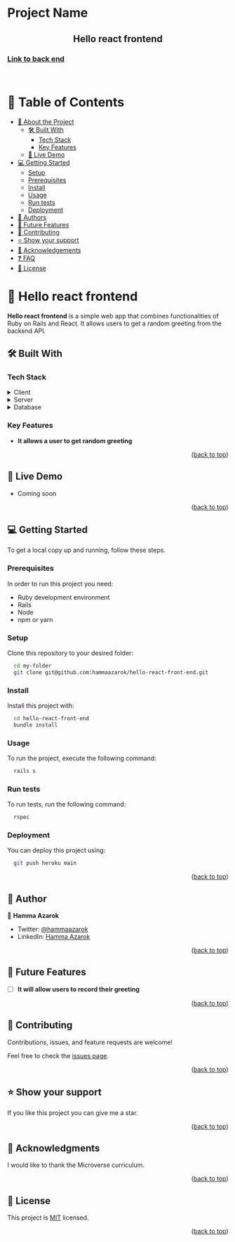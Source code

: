 <a name="readme-top"></a>
# Project Name
<div align="center">

  <h2><b>Hello react frontend</b></h2>
</div>

### [Link to back end](https://github.com/hammaazarok/hello-rails-back-end)


<br>

# 📗 Table of Contents

- [📖 About the Project](#about-project)
  - [🛠 Built With](#built-with)
    - [Tech Stack](#tech-stack)
    - [Key Features](#key-features)
  - [🚀 Live Demo](#live-demo)
- [💻 Getting Started](#getting-started)
  - [Setup](#setup)
  - [Prerequisites](#prerequisites)
  - [Install](#install)
  - [Usage](#usage)
  - [Run tests](#run-tests)
  - [Deployment](#triangular_flag_on_post-deployment)
- [👥 Authors](#authors)
- [🔭 Future Features](#future-features)
- [🤝 Contributing](#contributing)
- [⭐️ Show your support](#support)
- [🙏 Acknowledgements](#acknowledgements)
- [❓ FAQ](#faq)
- [📝 License](#license)

<!-- PROJECT DESCRIPTION -->

# 📖 Hello react frontend <a name="about-project"></a>

**Hello react frontend** is a simple web app that combines functionalities of Ruby on Rails and React. It allows users to get a random greeting from the backend API.

## 🛠 Built With <a name="built-with"></a>

### Tech Stack <a name="tech-stack"></a>

<details>
  <summary>Client</summary>
  <ul>
    <li><a href="https://reactjs.org/">React.js</a></li>
    <li><a href="https://redux-toolkit.js.org/">Redux Toolkit</a></li>
  </ul>
</details>

<details>
  <summary>Server</summary>
  <ul>
    <li><a href="https://rubyonrails.org/">Ruby on Rails</a></li>
  </ul>
</details>

<details>
<summary>Database</summary>
  <ul>
    <li><a href="https://www.postgresql.org/">PostgreSQL</a></li>
  </ul>
</details>

### Key Features <a name="key-features"></a>

- **It allows a user to get random greeting**

<p align="right">(<a href="#readme-top">back to top</a>)</p>

## 🚀 Live Demo <a name="live-demo"></a>

- Coming soon

<p align="right">(<a href="#readme-top">back to top</a>)</p>

## 💻 Getting Started <a name="getting-started"></a>

To get a local copy up and running, follow these steps.

### Prerequisites

In order to run this project you need:

- Ruby development environment
- Rails
- Node
- npm or yarn

### Setup

Clone this repository to your desired folder:

```sh
  cd my-folder
  git clone git@github.com:hammaazarok/hello-react-front-end.git
```

### Install

Install this project with:

```sh
  cd hello-react-front-end
  bundle install
```

### Usage

To run the project, execute the following command:

```sh
  rails s
```

### Run tests

To run tests, run the following command:

```sh
  rspec
```

### Deployment

You can deploy this project using:

```sh
  git push heroku main
```

<p align="right">(<a href="#readme-top">back to top</a>)</p>

## 👥 Author <a name="authors"></a>

👤 **Hamma Azarok**

- Twitter: [@hammaazarok](https://twitter.com/hamma10)
- LinkedIn: [Hamma Azarok](https://www.linkedin.com/in/hammaazarok/)

<p align="right">(<a href="#readme-top">back to top</a>)</p>

## 🔭 Future Features <a name="future-features"></a>

- [ ] **It will allow users to record their greeting**

<p align="right">(<a href="#readme-top">back to top</a>)</p>

## 🤝 Contributing <a name="contributing"></a>

Contributions, issues, and feature requests are welcome!

Feel free to check the [issues page](../../issues/).

<p align="right">(<a href="#readme-top">back to top</a>)</p>

## ⭐️ Show your support <a name="support"></a>

If you like this project you can give me a star.

<p align="right">(<a href="#readme-top">back to top</a>)</p>

## 🙏 Acknowledgments <a name="acknowledgements"></a>

I would like to thank the Microverse curriculum.

<p align="right">(<a href="#readme-top">back to top</a>)</p>

## 📝 License <a name="license"></a>

This project is [MIT](./MIT.md) licensed.

<p align="right">(<a href="#readme-top">back to top</a>)</p>


